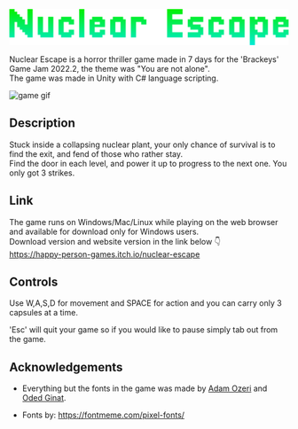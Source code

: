 <img src="Assets/UI/title3.png" width="700">

Nuclear Escape is a horror thriller game made in 7 days for the 'Brackeys' Game Jam 2022.2, the theme was "You are not alone".   
The game was made in Unity with C# language scripting.

![game gif](https://user-images.githubusercontent.com/80855756/194330130-92fc0aff-4996-44a7-bb57-91a175df6b08.gif)



## Description

Stuck inside a collapsing nuclear plant, your only chance of survival is to find the exit, and fend of those who rather stay.   
Find the door in each level, and power it up to progress to the next one. You only got 3 strikes. 

## Link 

The game runs on Windows/Mac/Linux while playing on the web browser and available for download only for Windows users.   
Download version and website version in the link below 👇   
https://happy-person-games.itch.io/nuclear-escape

## Controls 

Use W,A,S,D for movement and SPACE for action and you can carry only 3 capsules at a time.

'Esc' will quit your game so if you would like to pause simply tab out from the game.

## Acknowledgements

- Everything but the fonts in the game was made by [Adam Ozeri](https://github.com/adamozeri) and [Oded Ginat](https://github.com/0ded).

- Fonts by: https://fontmeme.com/pixel-fonts/

